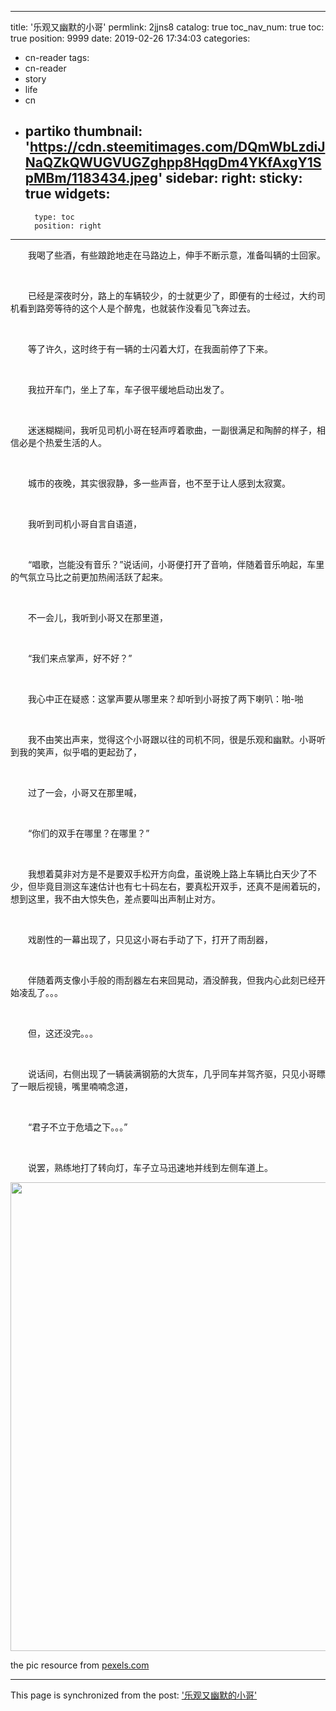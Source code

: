 
---
title: '乐观又幽默的小哥'
permlink: 2jjns8
catalog: true
toc_nav_num: true
toc: true
position: 9999
date: 2019-02-26 17:34:03
categories:
- cn-reader
tags:
- cn-reader
- story
- life
- cn
- partiko
thumbnail: 'https://cdn.steemitimages.com/DQmWbLzdiJNaQZkQWUGVUGZghpp8HqgDm4YKfAxgY1SpMBm/1183434.jpeg'
sidebar:
    right:
        sticky: true
widgets:
    -
        type: toc
        position: right
---


<html>
<p>　　我喝了些酒，有些踉跄地走在马路边上，伸手不断示意，准备叫辆的士回家。</p>
<p><br></p>
<p>　　已经是深夜时分，路上的车辆较少，的士就更少了，即便有的士经过，大约司机看到路旁等待的这个人是个醉鬼，也就装作没看见飞奔过去。</p>
<p><br></p>
<p>　　等了许久，这时终于有一辆的士闪着大灯，在我面前停了下来。</p>
<p><br></p>
<p>　　我拉开车门，坐上了车，车子很平缓地启动出发了。</p>
<p><br></p>
<p>　　迷迷糊糊间，我听见司机小哥在轻声哼着歌曲，一副很满足和陶醉的样子，相信必是个热爱生活的人。</p>
<p><br></p>
<p>　　城市的夜晚，其实很寂静，多一些声音，也不至于让人感到太寂寞。</p>
<p><br></p>
<p>　　我听到司机小哥自言自语道，</p>
<p><br></p>
<p>　　“唱歌，岂能没有音乐？”说话间，小哥便打开了音响，伴随着音乐响起，车里的气氛立马比之前更加热闹活跃了起来。</p>
<p><br></p>
<p>　　不一会儿，我听到小哥又在那里道，</p>
<p><br></p>
<p>　　“我们来点掌声，好不好？”</p>
<p><br></p>
<p>　　我心中正在疑惑：这掌声要从哪里来？却听到小哥按了两下喇叭：啪-啪</p>
<p><br></p>
<p>　　我不由笑出声来，觉得这个小哥跟以往的司机不同，很是乐观和幽默。小哥听到我的笑声，似乎唱的更起劲了，</p>
<p><br></p>
<p>　　过了一会，小哥又在那里喊，</p>
<p><br></p>
<p>　　“你们的双手在哪里？在哪里？”</p>
<p><br></p>
<p>　　我想着莫非对方是不是要双手松开方向盘，虽说晚上路上车辆比白天少了不少，但毕竟目测这车速估计也有七十码左右，要真松开双手，还真不是闹着玩的，想到这里，我不由大惊失色，差点要叫出声制止对方。</p>
<p><br></p>
<p>　　戏剧性的一幕出现了，只见这小哥右手动了下，打开了雨刮器，</p>
<p><br></p>
<p>　　伴随着两支像小手般的雨刮器左右来回晃动，酒没醉我，但我内心此刻已经开始凌乱了。。。</p>
<p><br></p>
<p>　　但，这还没完。。。</p>
<p><br></p>
<p>　　说话间，右侧出现了一辆装满钢筋的大货车，几乎同车并驾齐驱，只见小哥瞟了一眼后视镜，嘴里喃喃念道，</p>
<p><br></p>
<p>　　“君子不立于危墙之下。。。”</p>
<p><br></p>
<p>　　说罢，熟练地打了转向灯，车子立马迅速地并线到左侧车道上。</p>
<p><img src="https://cdn.steemitimages.com/DQmWbLzdiJNaQZkQWUGVUGZghpp8HqgDm4YKfAxgY1SpMBm/1183434.jpeg" width="1125" height="750"/></p>
<p>the pic resource from <a href="https://www.pexels.com/photo/close-up-photography-of-cat-1183434/">pexels.com</a></p>
</html>

- - -

This page is synchronized from the post: ['乐观又幽默的小哥'](https://steemit.com/@rivalhw/2jjns8)
